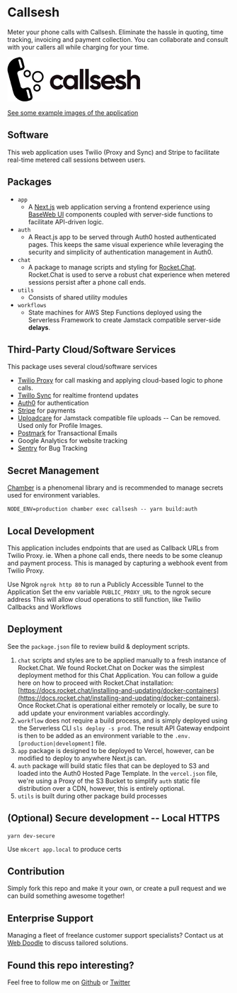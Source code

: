 # Callsesh

Meter your phone calls with Callsesh.
Eliminate the hassle in quoting, time tracking, invoicing and payment collection.
You can collaborate and consult with your callers all while charging for your time.

![Callsesh Logo](https://github.com/rsoury/callsesh/blob/master/packages/app/public/static/logo/callsesh-logo%40300.png)

[See some example images of the application](https://github.com/rsoury/callsesh/blob/master/packages/app/public/static/assets/features/)

## Software

This web application uses Twilio (Proxy and Sync) and Stripe to facilitate real-time metered call sessions between users.

## Packages

- `app`
  - A [Next.js](https://nextjs.org/) web application serving a frontend experience using [BaseWeb UI](https://baseweb.design/) components coupled with server-side functions to facilitate API-driven logic.
- `auth`
  - A React.js app to be served through Auth0 hosted authenticated pages. This keeps the same visual experience while leveraging the security and simplicity of authentication management in Auth0.
- `chat`
  - A package to manage scripts and styling for [Rocket.Chat](https://rocket.chat/). Rocket.Chat is used to serve a robust chat experience when metered sessions persist after a phone call ends.
- `utils`
  - Consists of shared utility modules
- `workflows`
  - State machines for AWS Step Functions deployed using the Serverless Framework to create Jamstack compatible server-side **delays**.

## Third-Party Cloud/Software Services

This package uses several cloud/software services

- [Twilio Proxy](https://www.twilio.com/docs/proxy) for call masking and applying cloud-based logic to phone calls.
- [Twillo Sync](https://www.twilio.com/docs/sync) for realtime frontend updates
- [Auth0](https://auth0.com/) for authentication
- [Stripe](https://stripe.com/au) for payments
- [Uploadcare](https://uploadcare.com/) for Jamstack compatible file uploads -- Can be removed. Used only for Profile Images.
- [Postmark](https://postmark.com/) for Transactional Emails
- Google Analytics for website tracking
- [Sentry](https://sentry.io) for Bug Tracking

## Secret Management

[Chamber](https://github.com/segmentio/chamber) is a phenomenal library and is recommended to manage secrets used for environment variables.

```
NODE_ENV=production chamber exec callsesh -- yarn build:auth
```

## Local Development

This application includes endpoints that are used as Callback URLs from Twilio Proxy.
ie. When a phone call ends, there needs to be some cleanup and payment process. This is managed by capturing a webhook event from Twilio Proxy.

Use Ngrok `ngrok http 80` to run a Publicly Accessible Tunnel to the Application
Set the env variable `PUBLIC_PROXY_URL` to the ngrok secure address
This will allow cloud operations to still function, like Twilio Callbacks and Workflows

## Deployment

See the `package.json` file to review build & deployment scripts.

1. `chat` scripts and styles are to be applied manually to a fresh instance of Rocket.Chat. We found Rocket.Chat on Docker was the simplest deployment method for this Chat Application. You can follow a guide here on how to proceed with Rocket.Chat installation: [https://docs.rocket.chat/installing-and-updating/docker-containers](https://docs.rocket.chat/installing-and-updating/docker-containers).
   Once Rocket.Chat is operational either remotely or locally, be sure to add update your environment variables accordingly.
2. `workflow` does not require a build process, and is simply deployed using the Serverless CLI `sls deploy -s prod`.
   The result API Gateway endpoint is then to be added as an environment variable to the `.env.[production|development]` file.
3. `app` package is designed to be deployed to Vercel, however, can be modified to deploy to anywhere Next.js can.
4. `auth` package will build static files that can be deployed to S3 and loaded into the Auth0 Hosted Page Template.
   In the `vercel.json` file, we're using a Proxy of the S3 Bucket to simplify `auth` static file distribution over a CDN, however, this is entirely optional.
5. `utils` is built during other package build processes

## (Optional) Secure development -- Local HTTPS

`yarn dev-secure`

Use `mkcert app.local` to produce certs

## Contribution

Simply fork this repo and make it your own, or create a pull request and we can build something awesome together!

## Enterprise Support

Managing a fleet of freelance customer support specialists? Contact us at [Web Doodle](https://www.webdoodle.com.au/) to discuss tailored solutions.

## Found this repo interesting?

Feel free to follow me on [Github](https://github.com/rsoury) or [Twitter](https://twitter.com/@ryan_soury)
